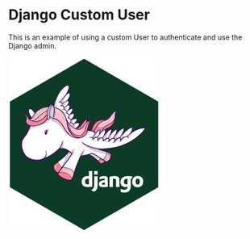 # Django Custom User

This is an example of using a custom User to authenticate and use the Django admin.

![Django Unicorn Image](README_imgs/django-pony.webp)
